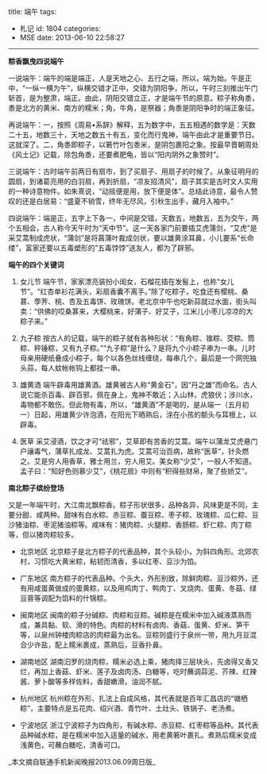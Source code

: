 title: 端午
tags:
  - 札记
id: 1804
categories:
  - MSE
date: 2013-06-10 22:58:27
---

**粽香飘曳四说端午**

一说端午：端午的端是端正，人是天地之心、五行之端，所以，端为始。午是正中，“一纵一横为午”，纵横交错才正中，交错为阴阳争，所以，午时三刻推出午门斩首，是为整肃，端正。由此，阴阳交错立正，才是端午节的原意。粽子称角黍，黍是北方的黄米、南方的糯米；角，牛角，是祭器；角黍是阴阳争时的端正象征。

再说端午：一，按照《周易•系辞》解释，五为数字中，五五相遇的数学是：天数二十五，地数三十，天地之数五十有五，变化而行鬼神，端午由此才是重要节日。这就深了。二，角黍即粽子，以箬竹叶包黍米，是阴包裹阳之象。按最早晋朝周处《风土记》记载，除包角黍，还要煮肥龟，皆以“阳内阴外之象赞时”。

三说端午：古时端午前两日有扇市，到了买扇子、用扇子的时候了。从象征明月的圆扇，到诸葛亮用的白羽扇，再到折扇，“凉友招清风”，扇子其实是古时文人实用的一种诗意物件。如朱熹说，“动摇便是用，放下便是体”。总结此诗意，最令人赞叹的还是白居易：“盛夏不销雪，终年无尽风，引秋生出手，藏月入袖中。”

四说端午：端是正，五字上下各一，中间是交错，天数五，地数五，五为交午，两个五相会，古人称今天午时为“天中节”。这一天各家门前要插艾虎蒲剑，“艾虎”是采艾蒿制成虎状，“蒲剑”是将菖蒲叶裁成剑状，要以雄黄涂耳鼻，小儿要系“长命缕”，富家还要以五毒塑形的“五毒饽饽”送友人，都为了辟邪。

**端午的四个关键词**

1.  女儿节
端午节，家家漂亮装扮小闺女，石榴花插在发髻上，也称“女儿节”。“红杏单衫花满头，彩扇香囊不离手。”除了吃粽子，吃食还有樱桃、桑葚、荸荠、桃、杏及五毒饼、玫瑰饼。老北京中午也吃新蒜就过水面，街头叫卖：“供佛的哎桑葚来，大樱桃来，好蒲子、好艾子，江米儿小枣儿凉凉的大粽子来。”</p>
2.  九子粽
按古人的记载，端午的粽子就有各种形状：“有角粽、锥粽、茭粽、筒粽、秤锤粽，又有九子粽。”“九子粽”是什么？是将九个小粽子串为一串。儿时母亲用硬纸叠成小粽子，每个以各色丝线缠绕，每串几个，最后是一个网兜独头蒜，每人蚊帐帐钩上都挂一串。

3.  雄黄酒
端午辟毒用雄黄酒。雄黄被古人称“黄金石”，因“丹之雄”而命名。古人说它能杀百毒、辟百邪，佩在身上，鬼神不敢近；入山林，虎狼伏；涉川水，毒物都不敢伤。但此物有毒，所以，“雄黄酒”不是喝的，是从端一（五月初一）日起，用雄黄少许泡酒，在阳光下晒熟后，涂在小孩的额头与耳根上，以辟毒。

4.  医草
采艾浸酒，饮之才可“祛邪”，艾草即有苦香的艾蒿。端午以蒲龙艾虎悬门户禳毒气，蒲草扎成龙、艾蒿扎为虎。艾蒿可治百病，故称“医草”，针灸燃之。艾是穷人用香草，雅士用兰，穷人用艾。美女称“少艾”，一般人不知道。孟子曰：“知好色则慕少艾”，《桃花扇》中则有“积得些财帛，聚了些娇艾”。

**南北粽子缤纷登场**

又是一年端午时，大江南北飘粽香。粽子形状很多，品种各异，风味更是不同，主要分甜、咸两种。甜味有白水粽、赤豆粽、蚕豆粽、枣子粽、玫瑰粽、瓜仁粽、豆沙猪油粽、枣泥猪油粽等。咸味有：猪肉粽、火腿粽、香肠粽、虾仁粽、肉丁粽等，但以猪肉粽较多。

*   北京地区
北京粽子是北方粽子的代表品种，其个头较小，为斜四角形。北郊农村，习惯吃大黄米粽，粘韧而清香，多以红枣、豆沙为馅。

*   广东地区
南方粽子的代表品种。个头大，外形别致，除鲜肉粽、豆沙粽外，还有用咸蛋黄做成的蛋黄粽，以及用鸡肉丁、鸭肉丁、叉烧肉、蛋黄、冬菇、绿豆蓉等调配为馅料的什锦粽。

*   闽南地区
闽南的粽子分碱粽、肉粽和豆粽。碱粽是在糯米中加入碱液蒸熟而成，兼具黏、软、滑的特色。肉粽的材料有卤肉、香菇、蛋黄、虾米、笋干等，以泉州钟楼肉粽店的肉粽最为出名。豆粽则盛行于泉州一带，用九月豆混合少许盐，配上糯米裹成，蒸熟后，豆香扑鼻。

*   湖南地区
湖南汩罗的烧肉粽，糯米必选上乘，猪肉择三层块头，先卤得又香又烂，再加上香菇、虾米、莲子及卤肉汤、白糖等，吃时蘸调蒜泥、芥辣、红辣酱、萝卜酸等多样佐料，香甜嫩滑，油润不腻。

*   杭州地区
杭州粽在外形、扎法上自成风格，其代表就是百年汇昌店的“塘栖粽”，主要特点是五花肉、绍兴酒、青竹叶、土灶头、铁锅子、老汤煮。

*   宁波地区
浙江宁波粽子为四角形，有碱水粽、赤豆粽、红枣粽等品种。其代表品种碱水粽，是在糯米中加入适量的碱水，用老黄箬叶裹扎。煮熟后糯米变成浅黄色，可蘸白糖吃，清香可口。

<p>_本文摘自联通手机新闻晚报2013.06.09周日版_